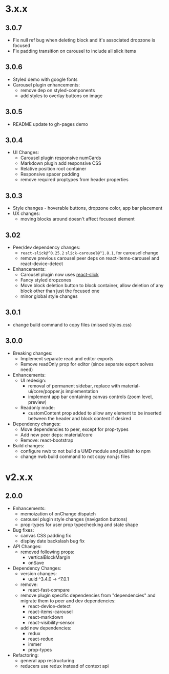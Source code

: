# 3.x.x

## 3.0.7
* Fix null ref bug when deleting block and it's associated dropzone is focused
* Fix padding transition on carousel to include all slick items

## 3.0.6
* Styled demo with google fonts
* Carousel plugin enhancements:
    * remove dep on styled-components
    * add styles to overlay buttons on image

## 3.0.5
* README update to gh-pages demo

## 3.0.4
* UI Changes:
    * Carousel plugin responsive numCards
    * Markdown plugin add responsive CSS
    * Relative position root container
    * Responsive spacer padding
    * remove required proptypes from header properties

## 3.0.3
* Style changes - hoverable buttons, dropzone color, app bar placement
* UX changes:
    * moving blocks around doesn't affect focused element

## 3.02
* Peer/dev dependency changes:
    * `react-slick@^0.25.2` `slick-carousel@^1.8.1`, for carousel change
    * remove previous carousel peer deps on react-items-carousel and react-device-detect
* Enhancements:
    * Carousel plugin now uses [react-slick](https://github.com/akiran/)
    * Fancy styled dropzones
    * Move block deletion button to block container, allow deletion of any block other than just the focused one
    * minor global style changes

## 3.0.1
* change build command to copy files (missed styles.css)

## 3.0.0
* Breaking changes:
    * Implement separate read and editor exports
    * Remove readOnly prop for editor (since separate export solves need)
* Enhancements:
    * UI redesign:
        * removal of permanent sidebar, replace with material-ui/core/popper.js implementation
        * implement app bar containing canvas controls (zoom level, preview)
    * Readonly mode: 
        * customContent prop added to allow any element to be inserted between the header and block content if desired
* Dependency changes:
    * Move dependencies to peer, except for prop-types
    * Add new peer deps: material/core
    * Remove: react-bootstrap
* Build changes:
    * configure nwb to not build a UMD module and publish to npm
    * change nwb build command to not copy non.js files

# v2.x.x

## 2.0.0
* Enhancements:
    * memoization of onChange dispatch
    * carousel plugin style changes (navigation buttons)
    * prop-types for user prop typechecking and state shape
* Bug fixes:
    * canvas CSS padding fix
    * display date backslash bug fix
* API Changes:
    * removed following props:
        * verticalBlockMargin
        * onSave
* Dependency Changes:
    * version changes:
        * uuid ^3.4.0 -> ^7.0.1
    * remove:
        * react-fast-compare
    * remove plugin specific dependencies from "dependencies" and migrate them to peer and dev dependencies:
        * react-device-detect
        * react-items-carousel
        * react-markdown
        * react-visibility-sensor
    * add new dependencies:
        * redux
        * react-redux
        * immer
        * prop-types
* Refactoring:
    * general app restructuring
    * reducers use redux instead of context api
    
